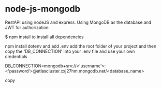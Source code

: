 # node-js-mongodb
RestAPI using nodeJS and express. Using MongoDB as the database and JWT for authorization

$ npm install to install all dependencies

npm install dotenv and add .env add the root folder of your project
and then copy the 'DB_CONNECTION' into your .env file and use your own credentials

DB_CONNECTION=mongodb+srv://<'username'>:<'password'>@atlascluster.cxj27hm.mongodb.net/<database_name>

copy 

